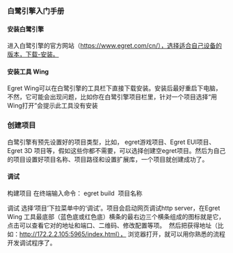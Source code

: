 ### 白鹭引擎入门手册

#### 安装白鹭引擎
进入白鹭引擎的官方网站（https://www.egret.com/cn/），选择适合自己设备的版本，下载-安装。

#### 安装工具  Wing
Egret Wing可以在白鹭引擎的工具栏下直接下载安装。安装后最好重启下电脑，不然，它可能会出现问题，比如你在白鹭引擎项目栏里，针对一个项目选择“用 Wing打开”会提示此工具没有安装

### 创建项目
白鹭引擎有预先设置好的项目类型，比如， egret游戏项目、Egret EUI项目、Egret 3D 项目等，假如这些你都不需要，可以选择创建空egret项目。然后为自己的项目设置好项目名称、项目路径和设置扩展库，一个项目就创建成功了。

#### 调试

构建项目
在终端输入命令：  egret build  项目名称

调试
  选择‘项目’下拉菜单中的‘调试’。项目会启动网页调试http server，在Egret Wing 工具最底部（蓝色底或红色底）横条的最右边三个横条组成的图标就是它，点击可以查看它对的地址和端口、二维码、修改配置等项。
  然后把获得地址（比如：http://172.2.2.105:5965/index.html）， 浏览器打开，就可以用你熟悉的流程开发调试程序了。
